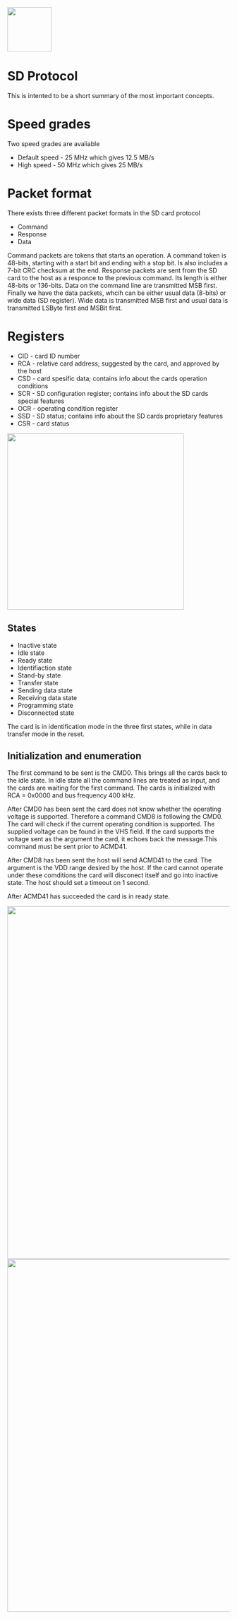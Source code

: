 <img src="https://github.com/bjornbrodtkorb/strawberry/blob/master/Graphics/logo.png" width="100">

# SD Protocol

This is intented to be a short summary of the most important concepts.

# Speed grades

Two speed grades are avaliable

- Default speed - 25 MHz which gives 12.5 MB/s
- High speed - 50 MHz which gives 25 MB/s

# Packet format

There exists three different packet formats in the SD card protocol

- Command
- Response
- Data

Command packets are tokens that starts an operation. A command token is 48-bits, starting with a start bit and ending with a stop bit. Is also includes a 7-bit CRC checksum at the end. Response packets are sent from the SD card to the host as a responce to the previous command. Its length is either 48-bits or 136-bits. Data on the command line are transmitted MSB first. Finally we have the data packets, whcih can be either usual data (8-bits) or wide data (SD register). Wide data is transmitted MSB first and usual data is transmitted LSByte first and MSBit first.

# Registers

- CID - card ID number
- RCA - relative card address; suggested by the card, and approved by the host
- CSD - card spesific data; contains info about the cards operation conditions
- SCR - SD configuration register; contains info about the SD cards special features
- OCR - operating condition register
- SSD - SD status; contains info about the SD cards proprietary features
- CSR - card status

<img src="https://github.com/bjornbrodtkorb/BlackOS/blob/master/BlackOS%20Graphics/sd_arcitecture.png" width="400">

## States

- Inactive state
- Idle state
- Ready state
- Identifiaction state
- Stand-by state
- Transfer state
- Sending data state
- Receiving data state
- Programming state
- Disconnected state

The card is in identification mode in the three first states, while in data transfer mode in the reset. 

## Initialization and enumeration

The first command to be sent is the CMD0. This brings all the cards back to the idle state. In idle state all the command lines are treated as input, and the cards are waiting for the first command. The cards is initialized with RCA = 0x0000 and bus frequency 400 kHz.

After CMD0 has been sent the card does not know whether the operating voltage is supported. Therefore a command CMD8 is following the CMD0. The card will check if the current operating condition is supported. The supplied voltage can be found in the VHS field. If the card supports the voltage sent as the argument the card, it echoes back the message.This command must be sent prior to ACMD41.

After CMD8 has been sent the host will send ACMD41 to the card. The argument is the VDD range desired by the host. If the card cannot operate under these comditions the card will disconect itself and go into inactive state. The host should set a timeout on 1 second. 

After ACMD41 has succeeded the card is in ready state. 


<img src="https://github.com/bjornbrodtkorb/BlackOS/blob/master/BlackOS%20Graphics/card_identification_mode_states.png" width="800">

<img src="https://github.com/bjornbrodtkorb/BlackOS/blob/master/BlackOS%20Graphics/identification_flow.png" width="800">


